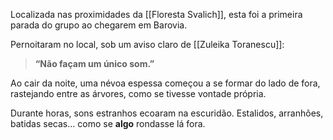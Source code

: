 Localizada nas proximidades da [[Floresta Svalich]], esta foi a primeira parada do grupo ao chegarem em Barovia.  

Pernoitaram no local, sob um aviso claro de [[Zuleika Toranescu]]:  
> **“Não façam um único som.”**  

Ao cair da noite, uma névoa espessa começou a se formar do lado de fora, rastejando entre as árvores, como se tivesse vontade própria.  

Durante horas, sons estranhos ecoaram na escuridão. Estalidos, arranhões, batidas secas… como se **algo** rondasse lá fora.  
